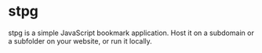 # stpg
stpg is a simple JavaScript bookmark application.
Host it on a subdomain or a subfolder on your website, or run it locally.

